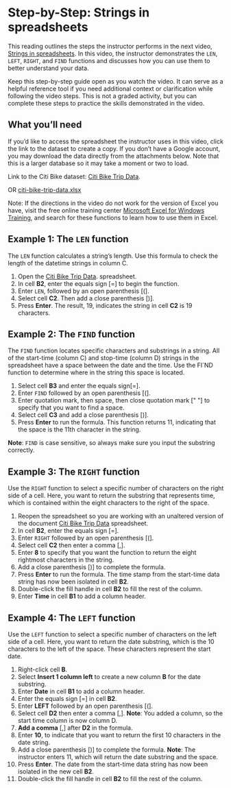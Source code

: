# Step-by-Step: Strings in spreadsheets

This reading outlines the steps the instructor performs in the next video, [Strings in spreadsheets](./s6_v_string-in-spreadsheets.md). In this video, the instructor demonstrates the `LEN`, `LEFT`, `RIGHT`, and `FIND` functions and discusses how you can use them to better understand your data.

Keep this step-by-step guide open as you watch the video. It can serve as a helpful reference tool if you need additional context or clarification while following the video steps. This is not a graded activity, but you can complete these steps to practice the skills demonstrated in the video.

## What you’ll need

If you’d like to access the spreadsheet the instructor uses in this video, click the link to the dataset to create a copy. If you don’t have a Google account, you may download the data directly from the attachments below. Note that this is a larger database so it may take a moment or two to load.

Link to the Citi Bike dataset: [Citi Bike Trip Data]([./resources/](https://docs.google.com/spreadsheets/d/1ZetYs2n7csR1pI92hOuMfV_RXmxbOh1UOOxx1KdDv0E/template/preview?usp=sharing&resourcekey=0-qpI7g9md35n648x5jgNwaQ)).

OR [citi-bike-trip-data.xlsx](./resources/citi-bike-trip-data.xlsx)

Note: If the directions in the video do not work for the version of Excel you have, visit the free online training center [Microsoft Excel for Windows Training](https://support.microsoft.com/en-us/office/excel-video-training-9bc05390-e94c-46af-a5b3-d7c22f6990bb), and search for these functions to learn how to use them in Excel.

## Example 1: The `LEN` function

The `LEN` function calculates a string’s length. Use this formula to check the length of the datetime strings in column C.

1. Open the [Citi Bike Trip Data]([./resources/](https://docs.google.com/spreadsheets/d/1ZetYs2n7csR1pI92hOuMfV_RXmxbOh1UOOxx1KdDv0E/template/preview?usp=sharing&resourcekey=0-qpI7g9md35n648x5jgNwaQ)). spreadsheet.
2. In cell **B2**, enter the equals sign [=] to begin the function.
3. Enter `LEN`, followed by an open parenthesis [(].
4. Select cell **C2**. Then add a close parenthesis [)].
5. Press **Enter**. The result, 19, indicates the string in cell **C2** is 19 characters.

## Example 2: The `FIND` function

The `FIND` function locates specific characters and substrings in a string. All of the start-time (column C) and stop-time (column D) strings in the spreadsheet have a space between the date and the time. Use the FI`ND function to determine where in the string this space is located.  

1. Select cell **B3** and enter the equals sign[=].
2. Enter `FIND` followed by an open parenthesis [(].
3. Enter quotation mark, then space, then close quotation mark [" "] to specify that you want to find a space.
4. Select cell **C3** and add a close parenthesis [)].
5. Press **Enter** to run the formula. This function returns 11, indicating that the space is the 11th character in the string.  

**Note**: `FIND` is case sensitive, so always make sure you input the substring correctly.

## Example 3: The `RIGHT` function

Use the `RIGHT` function to select a specific number of characters on the right side of a cell. Here, you want to return the substring that represents time, which is contained within the eight characters to the right of the space.

1. Reopen the spreadsheet so you are working with an unaltered version of the document [Citi Bike Trip Data]([./resources/](https://docs.google.com/spreadsheets/d/1ZetYs2n7csR1pI92hOuMfV_RXmxbOh1UOOxx1KdDv0E/template/preview?usp=sharing&resourcekey=0-qpI7g9md35n648x5jgNwaQ)) spreadsheet.
2. In cell **B2**, enter the equals sign [=].
3. Enter `RIGHT` followed by an open parenthesis [(].
4. Select cell **C2** then enter a comma [,].
5. Enter **8** to specify that you want the function to return the eight rightmost characters in the string.
6. Add a close parenthesis [)] to complete the formula.
7. Press **Enter** to run the formula. The time stamp from the start-time data string has now been isolated in cell **B2**.
8. Double-click the fill handle in cell **B2** to fill the rest of the column.
9. Enter **Time** in cell **B1** to add a column header.

## Example 4: The `LEFT` function

Use the `LEFT` function to select a specific number of characters on the left side of a cell. Here, you want to return the date substring, which is the 10 characters to the left of the space. These characters represent the start date.

1. Right-click cell **B**.
2. Select **Insert 1 column left** to create a new column **B** for the date substring.
3. Enter **Date** in cell **B1** to add a column header.
4. Enter the equals sign [=] in cell **B2**.
5. Enter **LEFT** followed by an open parenthesis [(].
6. Select cell **D2** then enter a comma [,]. **Note**: You added a column, so the start time column is now column D.
7. **Add a comma** [,] after **D2** in the formula.
8. Enter **10**, to indicate that you want to return the first 10 characters in the date string.
9. Add a close parenthesis [)] to complete the formula. **Note**: The instructor enters 11, which will return the date substring and the space.
10. Press **Enter**. The date from the start-time data string has now been isolated in the new cell **B2**.
11. Double-click the fill handle in cell **B2** to fill the rest of the column.
